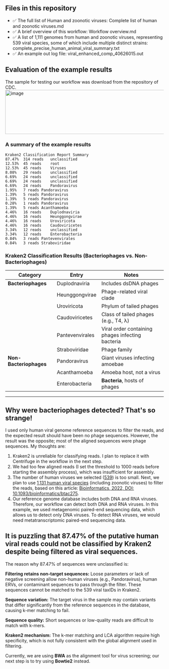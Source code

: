 ## Files in this repository
- ✅ The full list of Human and zoonotic viruses: Complete list of human and zoonotic viruses.md 
- ✅ A brief overview of this workflow: Workflow overview.md
- ✅ A list of 1,111 genomes from human and zoonotic viruses, representing 539 viral species, some of which include multiple distinct strains: complete_precise_human_animal_viral_summary.txt
- ✅ An example out log file: viral_enhanced_comp_40626015.out
## Evaluation of the example results
The sample for testing our workflow was download from the repository of CDC.
<img width="700" height="140" alt="image" src="https://github.com/user-attachments/assets/0506bad9-b15d-4fe3-9182-8e87bfbd65c2" />


### A summary of the example results
```
Kraken2 Classification Report Summary
87.47%	314 reads	unclassified
12.53%	45 reads	root
12.53%	45 reads	Viruses
8.08%	29 reads	unclassified
6.69%	24 reads	unclassified
6.69%	24 reads	unclassified
6.69%	24 reads	Pandoravirus
1.95%	7 reads	Pandoravirus
1.39%	5 reads	Pandoravirus
1.39%	5 reads	Pandoravirus
0.28%	1 reads	Pandoravirus
1.39%	5 reads	Acanthamoeba
4.46%	16 reads	Duplodnaviria
4.46%	16 reads	Heunggongvirae
4.46%	16 reads	Uroviricota
4.46%	16 reads	Caudoviricetes
3.34%	12 reads	unclassified
3.34%	12 reads	Enterobacteria
0.84%	3 reads	Pantevenvirales
0.84%	3 reads	Straboviridae
```

### Kraken2 Classification Results (Bacteriophages vs. Non-Bacteriophages)

| Category               | Entry           | Notes                                            |
| ---------------------- | --------------- | ------------------------------------------------ |
| **Bacteriophages**     | Duplodnaviria   | Includes dsDNA phages                            |
|                        | Heunggongvirae  | Phage-related viral clade                        |
|                        | Uroviricota     | Phylum of tailed phages                          |
|                        | Caudoviricetes  | Class of tailed phages (e.g., T4, λ)             |
|                        | Pantevenvirales | Viral order containing phages infecting bacteria |
|                        | Straboviridae   | Phage family                                     |
| **Non-Bacteriophages** | Pandoravirus    | Giant viruses infecting amoebae                  |
|                        | Acanthamoeba    | Amoeba host, not a virus                         |
|                        | Enterobacteria  | **Bacteria**, hosts of phages                        |

---
## Why were bacteriophages detected? That's so strange!
I used only human viral genome reference sequences to filter the reads, and the expected result should have been no phage sequences. However, the result was the opposite; most of the aligned sequences were phage sequences. My thoughts are:
1. Kraken2 is unreliable for classifying reads. I plan to replace it with Centrifuge in the workflow in the next step.
2. We had too few aligned reads (I set the threshold to 1000 reads before starting the assembly process), which was insufficient for assembly.
3. The number of human viruses we selected ([539](https://github.com/pengsihua2023/wastewater_viral_detection/blob/main/Complete%20list%20of%20human%20and%20zoonotic%20viruses.md)) is too small. Next, we plan to use [1,131 human viral species](https://github.com/pengsihua2023/wastewater_viral_detection/blob/main/To%20be%20used%20reference%20genome%20list/TableS1.xlsx) (including zoonotic viruses) to filter the reads, based on this article: [Bioinformatics, 2022, DOI: 10.1093/bioinformatics/btac275](https://github.com/pengsihua2023/wastewater_viral_detection/blob/main/To%20be%20used%20reference%20genome%20list/An%20atlas%20of%20human%20viruses.pdf).
4. Our reference genome database includes both DNA and RNA viruses. Therefore, our workflow can detect both DNA and RNA viruses. In this example, we used metagenomic paired-end sequencing data, which allows us to detect only DNA viruses. To detect RNA viruses, we would need metatranscriptomic paired-end sequencing data.
## It is puzzling that 87.47% of the putative human viral reads could not be classified by Kraken2 despite being filtered as viral sequences.
The reason why 87.47% of sequences were unclassified is:  
  
**Filtering retains non-target sequences:** Loose parameters or lack of negative screening allow non-human viruses (e.g., Pandoravirus), human ERVs, or contaminant sequences to pass through the filter. These sequences cannot be matched to the 539 viral taxIDs in Kraken2.  
  
**Sequence variation:** The target virus in the sample may contain variants that differ significantly from the reference sequences in the database, causing k-mer matching to fail.  

**Sequence quality:** Short sequences or low-quality reads are difficult to match with k-mers.  
  
**Kraken2 mechanism:** The k-mer matching and LCA algorithm require high specificity, which is not fully consistent with the global alignment used in filtering.   

Currently, we are using **BWA** as the alignment tool for virus screening; our next step is to try using **Bowtie2** instead.
